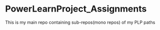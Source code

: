 # PowerLearnProject_Assignments
This is my main repo containing sub-repos(mono repos) of my PLP paths
